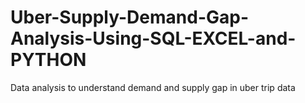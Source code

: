 # Uber-Supply-Demand-Gap-Analysis-Using-SQL-EXCEL-and-PYTHON
Data analysis to understand demand and supply gap in uber trip data
